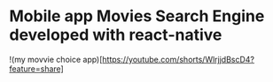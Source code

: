 # Mobile app Movies Search Engine developed with react-native

!(my movvie choice app)[https://youtube.com/shorts/WlrjjdBscD4?feature=share]
